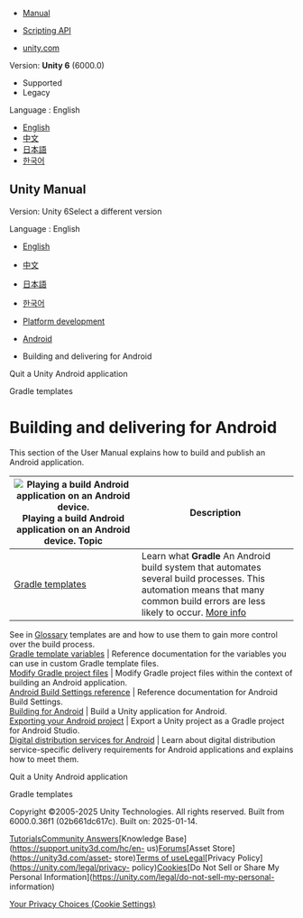 [](https://docs.unity3d.com)

  * [Manual](../Manual/index.html)
  * [Scripting API](../ScriptReference/index.html)

  * [unity.com](https://unity.com/)

Version: **Unity 6** (6000.0)

  * Supported
  * Legacy

Language : English

  * [English](/Manual/android-building-and-delivering.html)
  * [中文](/cn/current/Manual/android-building-and-delivering.html)
  * [日本語](/ja/current/Manual/android-building-and-delivering.html)
  * [한국어](/kr/current/Manual/android-building-and-delivering.html)

[](https://docs.unity3d.com)

## Unity Manual

Version: Unity 6Select a different version

Language : English

  * [English](/Manual/android-building-and-delivering.html)
  * [中文](/cn/current/Manual/android-building-and-delivering.html)
  * [日本語](/ja/current/Manual/android-building-and-delivering.html)
  * [한국어](/kr/current/Manual/android-building-and-delivering.html)

  * [Platform development ](PlatformSpecific.html)
  * [Android](android.html)
  * Building and delivering for Android

[](android-quit.html)

Quit a Unity Android application

[](gradle-templates.html)

Gradle templates

# Building and delivering for Android

This section of the User Manual explains how to build and publish an Android
application.

![Playing a build Android application on an Android device.](../uploads/Main/android-mega-city.png) Playing a build Android application on an Android device. **Topic** | **Description**  
---|---  
[Gradle templates](gradle-templates.html) | Learn what **Gradle** An Android build system that automates several build processes. This automation means that many common build errors are less likely to occur. [More info](android-gradle-overview.html)  
See in [Glossary](Glossary.html#Gradle) templates are and how to use them to
gain more control over the build process.  
[Gradle template variables](android-gradle-template-variables.html) | Reference documentation for the variables you can use in custom Gradle template files.  
[Modify Gradle project files](android-modify-gradle-project-files.html) | Modify Gradle project files within the context of building an Android application.  
[Android Build Settings reference](android-build-settings.html) | Reference documentation for Android Build Settings.  
[Building for Android](android-BuildProcess.html) | Build a Unity application for Android.  
[Exporting your Android project](android-export-process.html) | Export a Unity project as a Gradle project for Android Studio.  
[Digital distribution services for Android](android-distribution.html) | Learn about digital distribution service-specific delivery requirements for Android applications and explains how to meet them.  
  
[](android-quit.html)

Quit a Unity Android application

[](gradle-templates.html)

Gradle templates

Copyright ©2005-2025 Unity Technologies. All rights reserved. Built from
6000.0.36f1 (02b661dc617c). Built on: 2025-01-14.

[Tutorials](https://learn.unity.com/)[Community
Answers](https://answers.unity3d.com)[Knowledge
Base](https://support.unity3d.com/hc/en-
us)[Forums](https://forum.unity3d.com)[Asset Store](https://unity3d.com/asset-
store)[Terms of
use](https://docs.unity3d.com/Manual/TermsOfUse.html)[Legal](https://unity.com/legal)[Privacy
Policy](https://unity.com/legal/privacy-
policy)[Cookies](https://unity.com/legal/cookie-policy)[Do Not Sell or Share
My Personal Information](https://unity.com/legal/do-not-sell-my-personal-
information)

[Your Privacy Choices (Cookie Settings)](javascript:void\(0\);)

